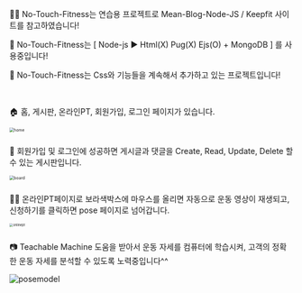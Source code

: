 :man_cartwheeling: No-Touch-Fitness는 연습용 프로젝트로 Mean-Blog-Node-JS / Keepfit 사이트를 참고하였습니다!

:dancer: No-Touch-Fitness는 [ Node-js :arrow_forward: Html(X) Pug(X) Ejs(O)  + MongoDB ] 를 사용중입니다!

:facepunch: No-Touch-Fitness는 Css와 기능들을 계속해서 추가하고 있는 프로젝트입니다!

<br>

:house: 홈, 게시판, 온라인PT, 회원가입, 로그인 페이지가 있습니다.

<img src="https://user-images.githubusercontent.com/80046326/144702752-a254484f-7651-4d84-8ca3-4073055717c8.PNG" align="left" alt="home" style= "zoom:50%;" />

<br>

:muscle: 회원가입 및 로그인에 성공하면 게시글과 댓글을 Create, Read, Update, Delete 할 수 있는 게시판입니다.

<img src="https://user-images.githubusercontent.com/80046326/144702846-17fe80dc-0331-4945-bd92-6b48391f62ca.PNG" align="left" alt="board" style="zoom:50%;" />

<br>

:dancing_women: 온라인PT페이지로 보라색박스에 마우스를 올리면 자동으로 운동 영상이 재생되고, 신청하기를 클릭하면 pose 페이지로 넘어갑니다.

<img src="https://user-images.githubusercontent.com/80046326/144703176-7ea92a6e-2658-466e-ba91-8704785daa6b.PNG" align="left" alt="onlinept" style="zoom:40%;" />

<br>

:camera: Teachable Machine 도움을 받아서 운동 자세를 컴퓨터에 학습시켜, 고객의 정확한 운동 자세를 분석할 수 있도록 노력중입니다^^

<img src="https://user-images.githubusercontent.com/80046326/144703312-eafd7bb2-ff84-4292-9421-4143f02d7292.PNG" align="left" alt="posemodel" style="zoom:100%;" />
